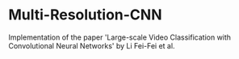 # Multi-Resolution-CNN
Implementation of the paper 'Large-scale Video Classification with Convolutional Neural Networks' by Li Fei-Fei et al.
